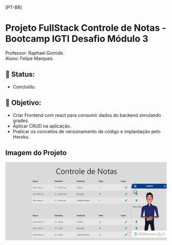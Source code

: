 [PT-BR]

# Projeto FullStack Controle de Notas - Bootcamp IGTI Desafio Módulo 3

Professor: Raphael Gomide.<br>
Aluno: Felipe Marques.

## :memo: Status:

- Concluído.

## :dart: Objetivo:

- Criar Frontend com react para consumir dados do backend simulando grades.<br>
- Aplicar CRUD na aplicação.<br>
- Praticar os conceitos de versionamento de código e implantação pelo Heroku.<br>

## Imagem do Projeto

![Controle de Notas](assets/print_app_notas.png)

